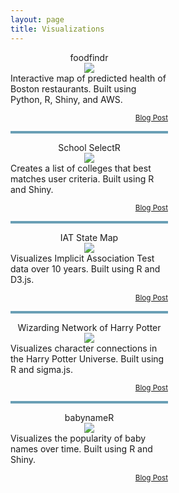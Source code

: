 ```yaml
---
layout: page
title: Visualizations
---
```


<div style="width:50%">

<p>

<center>foodfindr</center>
<center><a href="https://dpmartin42.shinyapps.io/foodfindr/"><img style="max-height: 200px; height: auto" src="../images/foodfindr.png" align="middle"></a></center>
Interactive map of predicted health of Boston restaurants. Built using Python, R, Shiny, and AWS.

<p>

<div align="right">
<small>
<a href="/posts/food-findr/">Blog Post</a>
</small>
</div>

<p>
<p style="border: 2px solid #6a9fb5"></p>

<center>School SelectR</center>
<center><a href="https://dpmartin42.shinyapps.io/college-choice-app/"><img style="max-height: 200px; height: auto" src="../images/School_SelectR.png" align="middle"></a></center>
Creates a list of colleges that best matches user criteria. Built using R and Shiny.

<p>

<div align="right">
<small>
<a href="/posts/school-selectR/">Blog Post</a>
</small>
</div>

<p>
<p style="border: 2px solid #6a9fb5"></p>

<center>IAT State Map</center>
<center><a href="../projects/IAT_Map/state_map.html"><img style="max-height: 200px; height: auto" src="../images/IATMap.png" align="middle"></a></center>
Visualizes Implicit Association Test data over 10 years. Built using R and D3.js.

<p>

<div align="right">
<small>
<a href="/posts/visualizing-PI-data/">Blog Post</a>
</small>
</div>

<p>
<p style="border: 2px solid #6a9fb5"></p>

<center>Wizarding Network of Harry Potter</center>
<center><a href="../projects/Harry_Potter/Harry_Potter_Network.html"><img style="max-height: 200px; height: auto" src="../images/HP_network.png"></a></center>
Visualizes character connections in the Harry Potter Universe. Built using R and sigma.js.

<p>

<div align="right">
<small>
<a href="/posts/wizard-network/">Blog Post</a>
</small>
</div>

<p>
<p style="border: 2px solid #6a9fb5"></p>

<center>babynameR</center>
<center><a href="https://dpmartin42.shinyapps.io/babynameR/"><img style="max-height: 200px; height: auto" src="../images/babynameR.png"></a></center>
Visualizes the popularity of baby names over time. Built using R and Shiny.

<p>

<div align="right">
<small>
<a href="/posts/Naming-Babies/">Blog Post</a>
</small>
</div>

